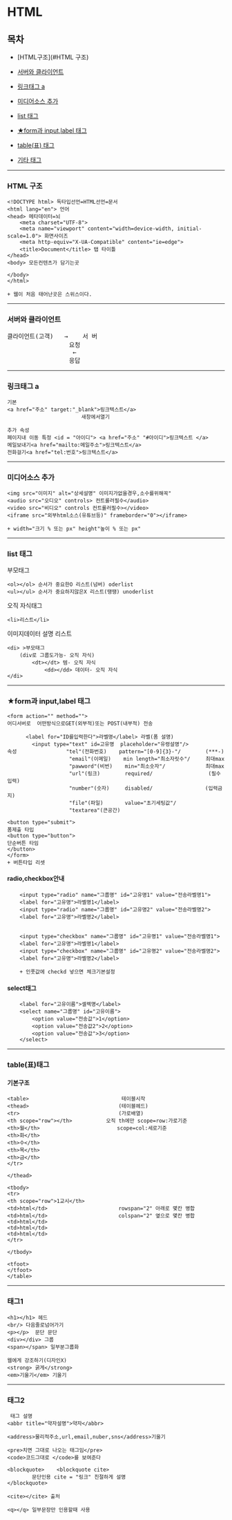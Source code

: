  # HTML 

## 목차
+ [HTML구조](#HTML 구조)

+ [서버와 클라이언트](#서버와-클라이언트)

+ [링크태그 a](#링크태그a)

+ [미디어소스 추가](#미디어소스추가)

+ [list 태그](#list태그)

+ [★form과 input,label 태그](#input태그)

+ [table(표) 태그](#table태그)

+ [기타 태그](#기타태그)

----------------------

### HTML 구조

~~~
<!DOCTYPE html> 독타입선언=HTML선언=문서
<html lang="en"> 언어
<head> 메타데이터=뇌
    <meta charset="UTF-8"> 
    <meta name="viewport" content="width=device-width, initial-scale=1.0"> 화면사이즈
    <meta http-equiv="X-UA-Compatible" content="ie=edge">
    <title>Document</title> 탭 타이틀
</head> 
<body> 모든컨텐츠가 담기는곳
    
</body>
</html>

+ 웹이 처음 태어난곳은 스위스이다.
~~~

----------------------
### 서버와 클라이언트

<pre>
클라이언트(고객)   →    서 버
                 요청        
                  ←
                 응답
</pre>

----------------------

### <did id="링크태그a">링크태그 a</div>
~~~
기본
<a href="주소" target:"_blank">링크텍스트</a>
                        새창에서열기 

추가 속성
페이지내 이동 특정 <id = "아이디"> <a href="주소" "#아이디">링크텍스트 </a>
메일보내기<a href="mailto:메일주소">링크텍스트</a>
전화걸기<a href="tel:번호">링크텍스트</a>
~~~

----------------------

### <did id="미디어소스추가">미디어소스 추가</div>
~~~
<img src="이미지" alt="상세설명" 이미지가없을경우,소수를위해꼭"
<audio src="오디오" controls> 컨트롤러필수</audio>
<video src="비디오" controls 컨트롤러필수></video>
<iframe src="외부html소스(유튜브등)" frameborder="0"></iframe>

+ width="크기 % 또는 px" height"높이 % 또는 px"
~~~

----------------------

### <did id="list태그">list 태그</div>

부모태그
~~~ 
<ol></ol> 순서가 중요한O 리스트(넘버) oderlist
<ul></ul> 순서가 중요하지않은X 리스트(땡땡) unoderlist
~~~

오직 자식태그 
~~~
<li>리스트</li>
~~~

이미지데이터 설명 리스트
~~~
<di> >부모태그
    (div로 그룹도가능- 오직 자식)
        <dt></dt> 템- 오직 자식
            <dd></dd> 데이터- 오직 자식
</di>
~~~

----------------------

### <did id="input태그"> ★form과 input,label 태그 </div>

~~~
<form action="" method="">
어디서버로  어떤방식으로GET(외부적)또는 POST(내부적) 전송

      <label for="ID를입력한다">라벨명</label> 라벨(폼 설명)
        <input type="text" id=고유명  placeholder="유령설명"/>
속성                "tel"(전화번호)    pattern="[0-9]{3}-"/        (***-)
                    "email"(이메일)    min length="최소자릿수"/     최대max
                    "pawword"(비번)    min="최소숫자"/             최대max
                    "url"(링크)        required/                  (필수입력)
                    "number"(숫자)     disabled/                 (입력금지)
                    "file"(파일)       value="초기세팅값"/
                    "textarea"(큰공간)

<button type="submit"> 
폼제출 타입 
<button type="button">  
단순버튼 타임
</button>
</form>
+ 버튼타입 리셋
~~~


#### radio,checkbox안내

        <input type="radio" name="그룹명" id="고유명1" value="전송라벨명1">
        <label for="고유명">라벨명1</label>
        <input type="radio" name="그룹명" id="고유명2" value="전송라벨명2">
        <label for="고유명">라벨명2</label>


        <input type="checkbox" name="그룹명" id="고유명1" value="전송라벨명1">
        <label for="고유명">라벨명1</label>
        <input type="checkbox" name="그룹명" id="고유명2" value="전송라벨명2">
        <label for="고유명">라벨명2</label>

        + 인풋값에 checkd 넣으면 체크기본설정 

#### select태그        
        <label for="고유이름">셀렉명</label>
        <select name="그룹명" id="고유이름">
            <option value="전송값">1</option>
            <option value="전송값2">2</option>
            <option value="전송값">3</option>
        </select>

----------------------

###  <did id="table태그"> table(표)태그 </div>

#### 기본구조
~~~
<table>                              테이블시작
<thead>                             (테이블헤드)
<tr>                                (가로배열)
<th scope="row"></th>           오직 th에만 scope=row:가로기준
<th>월</th>                         scope=col:세로기준
<th>화</th>
<th>수</th>
<th>목</th>
<th>금</th>
</tr>

</thead>

<tbody>
<tr>
<th scope="row">1교시</th>
<td>html</td>                       rowspan="2" 아래로 몇칸 병합
<td>html</td>                       colspan="2" 옆으로 몇칸 병합
<td>html</td>
<td>html</td>
<td>html</td>
</tr>

</tbody> 

<tfoot>
</tfoot>
</table>
~~~

----------------------

### <did id="기타태그">태그1</div>

~~~
<h1></h1> 헤드
<br/> 다음줄로넘어가기
<p></p>  문단 문단
<div></div> 그룹
<span></span> 일부분그룹화

웹에게 강조하기(디자인X) 
<strong> 굵게</strong> 
<em>기울기</em> 기울기
~~~

----------------------

### 태그2
~~~
 태그 설명
<abbr title="약자설명">약자</abbr>

<address>물리적주소,url,email,nuber,sns</address>기울기

<pre>치면 그대로 나오는 태그임</pre>
<code>코드그대로 </code>를 보여준다

<blockquote>    <blockquote cite>
        문단인용 cite = "링크" 친절하게 설명
</blockquote> 

<cite></cite> 출처

<q></q> 일부문장만 인용할때 사용
~~~
 
